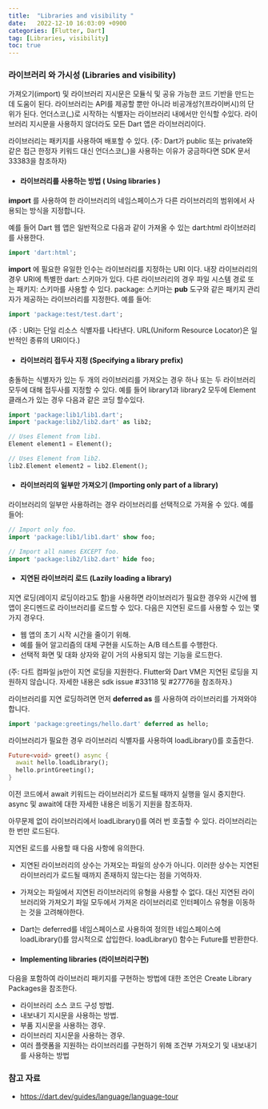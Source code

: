 ```yaml
---
title:  "Libraries and visibility "  
date:   2022-12-10 16:03:09 +0900
categories: [Flutter, Dart]
tag: [Libraries, visibility]
toc: true
---
```


### 라이브러리 와 가시성 (Libraries and visibility)

가져오기(import) 및 라이브러리 지시문은 모듈식 및 공유 가능한 코드 기반을 만드는 데 도움이 된다. 라이브러리는 API를 제공할 뿐만 아니라 비공개성?(프라이버시)의 단위가 된다. 언더스코(_)로 시작하는 식별자는 라이브러리 내에서만 인식할 수있다. 라이브러리 지시문을 사용하지 않더라도 모든 Dart 앱은 라이브러리이다.

라이브러리는 패키지를 사용하여 배포할 수 있다.
(주: Dart가 public 또는 private와 같은 접근 한정자 키워드 대신 언더스코(_)을 사용하는 이유가 궁금하다면 SDK 문서 33383을 참조하자)

- #### 라이브러리를 사용하는 방법 ( Using libraries )
__import__ 를 사용하여 한 라이브러리의 네임스페이스가 다른 라이브러리의 범위에서 사용되는 방식을 지정합니다.

예를 들어 Dart 웹 앱은 일반적으로 다음과 같이 가져올 수 있는 dart:html 라이브러리를 사용한다.

``` dart
import 'dart:html';
```

__import__ 에 필요한 유일한 인수는 라이브러리를 지정하는 URI 이다. 내장 라이브러리의 경우 URI에 특별한 dart: 스키마가 있다. 다른 라이브러리의 경우 파일 시스템 경로 또는 패키지: 스키마를 사용할 수 있다. package: 스키마는 __pub__ 도구와 같은 패키지 관리자가 제공하는 라이브러리를 지정한다. 예를 들어:

``` dart
import 'package:test/test.dart';
```
(주 : URI는 단일 리소스 식별자를 나타낸다. URL(Uniform Resource Locator)은 일반적인 종류의 URI이다.)

- #### 라이브러리 접두사 지정 (Specifying a library prefix)

충돌하는 식별자가 있는 두 개의 라이브러리를 가져오는 경우 하나 또는 두 라이브러리 모두에 대해 접두사를 지정할 수 있다. 예를 들어 library1과 library2 모두에 Element 클래스가 있는 경우 다음과 같은 코딩 할수있다.

``` dart
import 'package:lib1/lib1.dart';
import 'package:lib2/lib2.dart' as lib2;

// Uses Element from lib1.
Element element1 = Element();

// Uses Element from lib2.
lib2.Element element2 = lib2.Element();
```

- #### 라이브러리의 일부만 가져오기 (Importing only part of a library)

라이브러리의 일부만 사용하려는 경우 라이브러리를 선택적으로 가져올 수 있다. 예를 들어:

``` dart
// Import only foo.
import 'package:lib1/lib1.dart' show foo;

// Import all names EXCEPT foo.
import 'package:lib2/lib2.dart' hide foo;

```
- #### 지연된 라이브러리 로드 (Lazily loading a library)

지연 로딩(레이지 로딩이라고도 함)을 사용하면 라이브러리가 필요한 경우와 시간에 웹 앱이 온디멘드로 라이브러리를 로드할 수 있다. 다음은 지연된 로드를 사용할 수 있는 몇 가지 경우다.

- 웹 앱의 초기 시작 시간을 줄이기 위해.
- 예를 들어 알고리즘의 대체 구현을 시도하는 A/B 테스트를 수행한다.
- 선택적 화면 및 대화 상자와 같이 거의 사용되지 않는 기능을 로드한다.

(주: 다트 컴파일 js만이 지연 로딩을 지원한다. Flutter와 Dart VM은 지연된 로딩을 지원하지 않습니다. 자세한 내용은 sdk issue #33118 및 #27776을 참조하자.)

라이브러리를 지연 로딩하려면 먼저 __deferred as__ 를 사용하여 라이브러리를 가져와야 합니다.
``` dart
import 'package:greetings/hello.dart' deferred as hello;
```
라이브러리가 필요한 경우 라이브러리 식별자를 사용하여 loadLibrary()를 호출한다.
``` dart
Future<void> greet() async {
  await hello.loadLibrary();
  hello.printGreeting();
}
```

이전 코드에서 await 키워드는 라이브러리가 로드될 때까지 실행을 일시 중지한다.
 async 및 await에 대한 자세한 내용은 비동기 지원을 참조하자.

아무문제 없이 라이브러리에서 loadLibrary()를 여러 번 호출할 수 있다. 라이브러리는 한 번만 로드된다.

지연된 로드를 사용할 때 다음 사항에 유의한다.

- 지연된 라이브러리의 상수는 가져오는 파일의 상수가 아니다. 이러한 상수는 지연된 라이브러리가 로드될 때까지 존재하지 않는다는 점을 기억하자.
- 가져오는 파일에서 지연된 라이브러리의 유형을 사용할 수 없다. 대신 지연된 라이브러리와 가져오기 파일 모두에서 가져온 라이브러리로 인터페이스 유형을 이동하는 것을 고려해야한다.
- Dart는 deferred를 네임스페이스로 사용하여 정의한 네임스페이스에 loadLibrary()를 암시적으로 삽입한다. loadLibrary() 함수는 Future를 반환한다.

- #### Implementing libraries (라이브러리구현)

다음을 포함하여 라이브러리 패키지를 구현하는 방법에 대한 조언은 Create Library Packages을 참조한다.
- 라이브러리 소스 코드 구성 방법.
- 내보내기 지시문을 사용하는 방법.
- 부품 지시문을 사용하는 경우.
- 라이브러리 지시문을 사용하는 경우.
- 여러 플랫폼을 지원하는 라이브러리를 구현하기 위해 조건부 가져오기 및 내보내기를 사용하는 방법


### 참고 자료

- https://dart.dev/guides/language/language-tour 